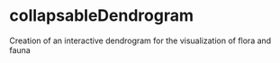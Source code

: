 # collapsableDendrogram
Creation of an interactive dendrogram for the visualization of flora and fauna
